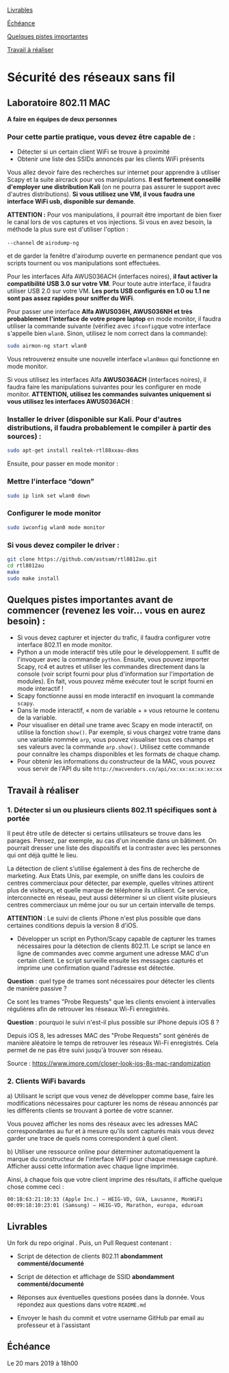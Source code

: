 [Livrables](https://github.com/arubinst/HEIGVD-SWI-Labo1-MAC#livrables)

[Échéance](https://github.com/arubinst/HEIGVD-SWI-Labo1-MAC#échéance)

[Quelques pistes importantes](https://github.com/arubinst/HEIGVD-SWI-Labo1-MAC#quelques-pistes-importantes-avant-de-commencer-revenez-les-voir-vous-en-aurez-besoin-)

[Travail à réaliser](https://github.com/arubinst/HEIGVD-SWI-Labo1-MAC#travail-à-réaliser)

# Sécurité des réseaux sans fil

## Laboratoire 802.11 MAC

__A faire en équipes de deux personnes__

### Pour cette partie pratique, vous devez être capable de :

*	Détecter si un certain client WiFi se trouve à proximité
*	Obtenir une liste des SSIDs annoncés par les clients WiFi présents

Vous allez devoir faire des recherches sur internet pour apprendre à utiliser Scapy et la suite aircrack pour vos manipulations. __Il est fortement conseillé d'employer une distribution Kali__ (on ne pourra pas assurer le support avec d'autres distributions). __Si vous utilisez une VM, il vous faudra une interface WiFi usb, disponible sur demande__.

__ATTENTION :__ Pour vos manipulations, il pourrait être important de bien fixer le canal lors de vos captures et vos injections. Si vous en avez besoin, la méthode la plus sure est d'utiliser l'option :

```--channel``` de ```airodump-ng```

et de garder la fenêtre d'airodump ouverte en permanence pendant que vos scripts tournent ou vos manipulations sont effectuées.

Pour les interfaces Alfa AWUS036ACH (interfaces noires), __il faut activer la compatibilité USB 3.0 sur votre VM__. Pour toute autre interface, il faudra utiliser USB 2.0 sur votre VM. __Les ports USB configurés en 1.0 ou 1.1 ne sont pas assez rapides pour sniffer du WiFi__.

Pour passer une interface __Alfa AWUS036H, AWUS036NH et très probablement l'interface de votre propre laptop__ en mode monitor, il faudra utiliser la commande suivante (vérifiez avec ```ifconfig```que votre interface s'appelle bien ```wlan0```. Sinon, utilisez le nom correct dans la commande):

```bash
sudo airmon-ng start wlan0
```

Vous retrouverez ensuite une nouvelle interface ```wlan0mon``` qui fonctionne en mode monitor.

Si vous utilisez les interfaces Alfa __AWUS036ACH__ (interfaces noires), il faudra faire les manipulations suivantes pour les configurer en mode monitor. __ATTENTION, utilisez les commandes suivantes uniquement si vous utilisez les interfaces AWUS036ACH__ :

### Installer le driver (disponible sur Kali. Pour d'autres distributions, il faudra probablement le compiler à partir des sources) :

```bash
sudo apt-get install realtek-rtl88xxau-dkms
```

Ensuite, pour passer en mode monitor :

### Mettre l'interface “down”

```bash
sudo ip link set wlan0 down
```

### Configurer le mode monitor

```bash
sudo iwconfig wlan0 mode monitor
```

### Si vous devez compiler le driver :

```bash
git clone https://github.com/astsam/rtl8812au.git
cd rtl8812au
make
sudo make install
```

## Quelques pistes importantes avant de commencer (revenez les voir... vous en aurez besoin) :

- Si vous devez capturer et injecter du trafic, il faudra configurer votre interface 802.11 en mode monitor.
- Python a un mode interactif très utile pour le développement. Il suffit de l'invoquer avec la commande ```python```. Ensuite, vous pouvez importer Scapy, rc4 et autres et utiliser les commandes directement dans la console (voir script fourni pour plus d'information sur l'importation de modules). En fait, vous pouvez même exécuter tout le script fourni en mode interactif !
- Scapy fonctionne aussi en mode interactif en invoquant la commande ```scapy```.  
- Dans le mode interactif, « nom de variable + <enter> » vous retourne le contenu de la variable.
- Pour visualiser en détail une trame avec Scapy en mode interactif, on utilise la fonction ```show()```. Par exemple, si vous chargez votre trame dans une variable nommée ```arp```, vous pouvez visualiser tous ces champs et ses valeurs avec la commande ```arp.show()```. Utilisez cette commande pour connaître les champs disponibles et les formats de chaque champ.
- Pour obtenir les informations du constructeur de la MAC, vous pouvez vous servir de l'API du site ```http://macvendors.co/api/xx:xx:xx:xx:xx:xx```

## Travail à réaliser

### 1. Détecter si un ou plusieurs clients 802.11 spécifiques sont à portée

Il peut être utile de détecter si certains utilisateurs se trouve dans les parages. Pensez, par exemple, au cas d'un incendie dans un bâtiment. On pourrait dresser une liste des dispositifs et la contraster avec les personnes qui ont déjà quitté le lieu.

La détection de client s'utilise également à des fins de recherche de marketing. Aux Etats Unis, par exemple, on sniffe dans les couloirs de centres commerciaux pour détecter, par exemple, quelles vitrines attirent plus de visiteurs, et quelle marque de téléphone ils utilisent. Ce service, interconnecté en réseau, peut aussi déterminer si un client visite plusieurs centres commerciaux un même jour ou sur un certain intervalle de temps.

__ATTENTION__ : Le suivi de clients iPhone n'est plus possible que dans certaines conditions depuis la version 8 d'iOS.

* Développer un script en Python/Scapy capable de capturer les trames nécessaires pour la détection de clients 802.11. Le script se lance en ligne de commandes avec comme argument une adresse MAC d'un certain client. Le script surveille ensuite les messages capturés et imprime une confirmation quand l'adresse est détectée.

__Question__ : quel type de trames sont nécessaires pour détecter les clients de manière passive ?

Ce sont les trames "Probe Requests" que les clients envoient à intervalles régulières afin de retrouver les réseaux Wi-Fi enregistrés.

__Question__ : pourquoi le suivi n'est-il plus possible sur iPhone depuis iOS 8 ?

Depuis iOS 8, les adresses MAC des "Probe Requests" sont générés de manière aléatoire le temps de retrouver les réseaux Wi-Fi enregistrés. Cela permet de ne pas être suivi jusqu'à trouver son réseau.

Source : https://www.imore.com/closer-look-ios-8s-mac-randomization


### 2. Clients WiFi bavards
a)	Utilisant le script que vous venez de développer comme base, faire les modifications nécessaires pour capturer les noms de réseau annoncés par les différents clients se trouvant à portée de votre scanner. 

Vous pouvez afficher les noms des réseaux avec les adresses MAC correspondantes au fur et à mesure qu'ils sont capturés mais vous devez garder une trace de quels noms correspondent à quel client. 

b)	Utiliser une ressource online pour déterminer automatiquement la marque du constructeur de l'interface WiFi pour chaque message capturé. Afficher aussi cette information avec chaque ligne imprimée.

Ainsi, à chaque fois que votre client imprime des résultats, il affiche quelque chose comme ceci :

```
00:1B:63:21:10:33 (Apple Inc.) – HEIG-VD, GVA, Lausanne, MonWiFi
00:09:18:10:23:01 (Samsung) – HEIG-VD, Marathon, europa, eduroam
```

## Livrables

Un fork du repo original . Puis, un Pull Request contenant :

- Script de détection de clients 802.11 __abondamment commenté/documenté__

- Script de détection et affichage de SSID __abondamment commenté/documenté__

-	Réponses aux éventuelles questions posées dans la donnée. Vous répondez aux questions dans votre ```README.md```

-	Envoyer le hash du commit et votre username GitHub par email au professeur et à l'assistant


## Échéance

Le 20 mars 2019 à 18h00
